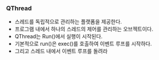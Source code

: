 ### QThread

- 스레드를 독립적으로 관리하는 플랫폼을 제공한다.
- 프로그램 내에서 하나의 스레드의 제어를 관리하는 오브젝트이다.
- QThread는 Run()에서 실행이 시작된다.
- 기본적으로 run()은 exec()를 호출하여 이벤트 루프를 시작하다.
- 그리고 스레드 내에서 이벤트 루프를 돌려라
